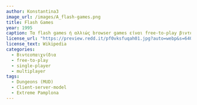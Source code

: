 ```yaml
---
author: Konstantina3
image_url: /images/A_flash-games.png
title: Flash Games
year: 1995 
caption: Τα flash games ή αλλιώς browser games είναι free-to-play βιντεοπαιχνίδια που παίζονται μέσω διαδικτύου χρησιμοποιώντας έναν browser είτε στον υπολογιστή, είτε στο κινητό ή ακόμη και σε κονσόλα. Το πλεονέκτημα που έχουν είναι ότι τα παιχνίδια δεν χρειάζονται εγκατάσταση. Ωστόσο, σήμερα δεν είναι διαθέσιμα σε μεγάλα προγράμματα περιήγησης (μόνο με emulator), καθώς το adobe flash από το οποίο δημιουργήθηκαν, τερματίστηκε. 
license_url: "https://preview.redd.it/pf0vksfuqah01.jpg?auto=webp&s=6400a6d75d558a79cbdfc1c6fac7545fd5a41c50" 
license_text: Wikipedia 
categories:
  - Βιντεοπαιχνίδια
  - free-to-play
  - single-player
  - multiplayer
tags:
  - Dungeons (MUD)
  - Client-server-model
  - Extreme Pamplona
---
```

